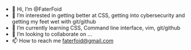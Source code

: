 - 👋 Hi, I’m @FaterFoid
- 👀 I’m interested in getting better at CSS, getting into cybersecurity and getting my feet wet with git/github
- 🌱 I’m currently learning CSS, Command line interface, vim, git/github
- 💞️ I’m looking to collaborate on ...
- 📫 How to reach me faterfoid@gmail.com
